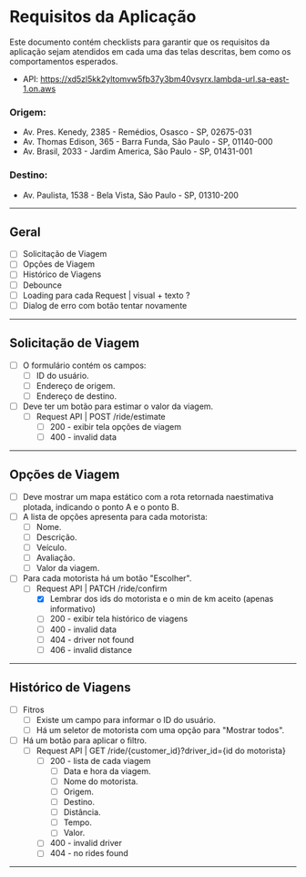 # Requisitos da Aplicação

Este documento contém checklists para garantir que os requisitos da aplicação sejam atendidos em cada uma das telas descritas, bem como os comportamentos esperados.
- API: https://xd5zl5kk2yltomvw5fb37y3bm40vsyrx.lambda-url.sa-east-1.on.aws

### Origem:
- Av. Pres. Kenedy, 2385 - Remédios, Osasco - SP, 02675-031
- Av. Thomas Edison, 365 - Barra Funda, São Paulo - SP, 01140-000
- Av. Brasil, 2033 - Jardim America, São Paulo - SP, 01431-001

### Destino:
- Av. Paulista, 1538 - Bela Vista, São Paulo - SP, 01310-200

---

## Geral
- [ ] Solicitação de Viagem
- [ ] Opções de Viagem
- [ ] Histórico de Viagens
- [ ] Debounce
- [ ] Loading para cada Request | visual + texto ? 
- [ ] Dialog de erro com botão tentar novamente

---

## Solicitação de Viagem

- [ ] O formulário contém os campos:
  - [ ] ID do usuário.
  - [ ] Endereço de origem.
  - [ ] Endereço de destino.
- [ ] Deve ter um botão para estimar o valor da viagem.
  - [ ] Request API | POST /ride/estimate
    - [ ] 200 - exibir tela opções de viagem
	- [ ] 400 - invalid data

---

## Opções de Viagem
- [ ] Deve mostrar um mapa estático com a rota retornada naestimativa plotada, indicando o ponto A e o ponto B.
- [ ] A lista de opções apresenta para cada motorista:
  - [ ] Nome.
  - [ ] Descrição.
  - [ ] Veículo.
  - [ ] Avaliação.
  - [ ] Valor da viagem.
- [ ] Para cada motorista há um botão "Escolher".
  - [ ] Request API | PATCH /ride/confirm
    - [x] Lembrar dos ids do motorista e o min de km aceito (apenas informativo)
    - [ ] 200 - exibir tela histórico de viagens
	- [ ] 400 - invalid data
	- [ ] 404 - driver not found
	- [ ] 406 - invalid distance

---

## Histórico de Viagens

- [ ] Fitros
  - [ ] Existe um campo para informar o ID do usuário.
  - [ ] Há um seletor de motorista com uma opção para "Mostrar todos".
- [ ] Há um botão para aplicar o filtro.
  - [ ] Request API | GET /ride/{customer_id}?driver_id={id do motorista}
    - [ ] 200 - lista de cada viagem
	  - [ ] Data e hora da viagem.
	  - [ ] Nome do motorista.
	  - [ ] Origem.
	  - [ ] Destino.
	  - [ ] Distância.
	  - [ ] Tempo.
	  - [ ] Valor.
	- [ ] 400 - invalid driver
	- [ ] 404 - no rides found

---
